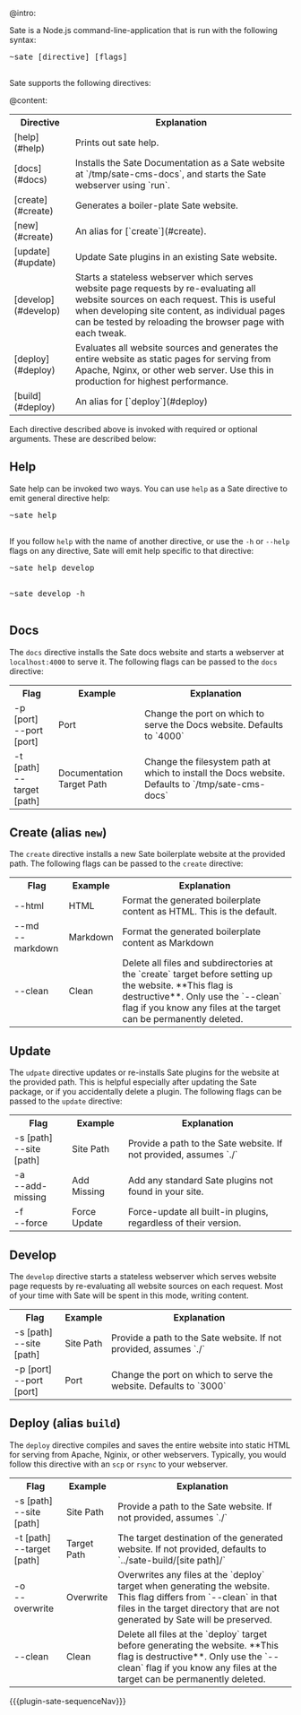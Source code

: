 @intro:

Sate is a Node.js command-line-application that is run with the following syntax:

<pre class="cli">
<div class="line"><span class="dir-prompt">~</span>sate [directive] [flags]</div>
</pre>

Sate supports the following directives:

@content:

<table>
    <tr>
        <th>
            Directive
        </th>
        <th>
            Explanation
        </th>
    </tr>
    <tr>
        <td class="code">
            [help](#help)
        </td>
        <td>
            Prints out sate help.
        </td>
    </tr>
    <tr>
        <td class="code">
            [docs](#docs)
        </td>
        <td>
            Installs the Sate Documentation as a Sate website at `/tmp/sate-cms-docs`, and starts the Sate webserver using `run`.
        </td>
    </tr>
    <tr>
        <td class="code">
            [create](#create)
        </td>
        <td>
            Generates a boiler-plate Sate website.
        </td>
    </tr>
    <tr>
        <td class="code">
            [new](#create)
        </td>
        <td>
            An alias for [`create`](#create).
        </td>
    </tr>
    <tr>
        <td class="code">
            [update](#update)
        </td>
        <td>
            Update Sate plugins in an existing Sate website.
        </td>
    </tr>
    <tr>
        <td class="code">
            [develop](#develop)
        </td>
        <td>
            Starts a stateless webserver which serves website page requests by re-evaluating all website sources on each request. This is useful when developing site content, as individual pages can be tested by reloading the browser page with each tweak.
        </td>
    </tr>
    <!-- <tr>
        <td class="code">
            [run](#run)
        </td>
        <td>
            Starts a web-server which serves website page requests. This differs from 'develop' in that the website sources are evaluated only once at server-start time. The server must be restarted for source changes to have any affect. **This directive is experimental, and should not be used in a production environment**
        </td>
    </tr> -->
    <tr>
        <td class="code">
            [deploy](#deploy)
        </td>
        <td>
            Evaluates all website sources and generates the entire website as static pages for serving from Apache, Nginx, or other web server. Use this in production for highest performance.
        </td>
    </tr>
    <tr>
        <td class="code">
            [build](#deploy)
        </td>
        <td>
            An alias for [`deploy`](#deploy)
        </td>
    </tr>
    <!-- <tr>
        <td class="code">
            [analyze](#analyze)
        </td>
        <td>
            Evaluate all website sources just as `run` or `deploy` without producing any artifacts or server processes. Returns a report on any fatal or non-fatal issues found, such as un-parseable config or missing page content.
        </td>
    </tr> -->
</table>

Each directive described above is invoked with required or optional arguments. These are described below:


## <a name="help">Help</a>

Sate help can be invoked two ways. You can use `help` as a Sate directive to emit general directive help:

<pre class="cli">
<div class="line"><span class="dir-prompt">~</span>sate help</div>
</pre>

If you follow `help` with the name of another directive, or use the `-h` or `--help` flags on any directive, Sate will emit help specific to that directive:

<pre class="cli">
<div class="line"><span class="dir-prompt">~</span>sate help develop</div>
</pre>

<pre class="cli">
<div class="line"><span class="dir-prompt">~</span>sate develop -h</div>
</pre>


## <a name="docs">Docs</a>

The `docs` directive installs the Sate docs website and starts a webserver at `localhost:4000` to serve it. The following flags can be passed to the `docs` directive:

<table>
    <tr>
        <th>
            Flag
        </th>
        <th>
            Example
        </th>
        <th>
            Explanation
        </th>
    </tr>
    <tr>
        <td class="nowrap code">
            -p [port]<br>
            --port [port]
        </td>
        <td class="nowrap">
            Port
        </td>
        <td>
            Change the port on which to serve the Docs website. Defaults to `4000`
        </td>
    </tr>
    <tr>
        <td class="nowrap code">
            -t [path]<br>
            --target [path]
        </td>
        <td class="nowrap">
            Documentation Target Path
        </td>
        <td>
            Change the filesystem path at which to install the Docs website. Defaults to `/tmp/sate-cms-docs`
        </td>
    </tr>
</table>


## <a name="create">Create</a> (alias `new`)

The `create` directive installs a new Sate boilerplate website at the provided path. The following flags can be passed to the `create` directive:

<table>
    <tr>
        <th>
            Flag
        </th>
        <th>
            Example
        </th>
        <th>
            Explanation
        </th>
    </tr>
    <tr>
        <td class="nowrap code">
            --html
        </td>
        <td class="nowrap">
            HTML
        </td>
        <td>
            Format the generated boilerplate content as HTML. This is the default.
        </td>
    </tr>
    <tr>
        <td class="nowrap code">
            --md<br>
            --markdown
        </td>
        <td class="nowrap">
            Markdown
        </td>
        <td>
            Format the generated boilerplate content as Markdown
        </td>
    </tr>
    <tr>
        <td class="nowrap code">
            --clean
        </td>
        <td class="nowrap">
            Clean
        </td>
        <td>
            Delete all files and subdirectories at the `create` target before setting up the website. **This flag is destructive**. Only use the `--clean` flag if you know any files at the target can be permanently deleted.
        </td>
    </tr>
</table>



## <a name="update">Update</a>

The `udpate` directive updates or re-installs Sate plugins for the website at the provided path. This is helpful especially after updating the Sate package, or if you accidentally delete a plugin. The following flags can be passed to the `update` directive:

<table>
    <tr>
        <th>
            Flag
        </th>
        <th>
            Example
        </th>
        <th>
            Explanation
        </th>
    </tr>
    <tr>
        <td class="nowrap code">
            -s [path]<br>
            --site [path]
        </td>
        <td class="nowrap">
            Site Path
        </td>
        <td>
            Provide a path to the Sate website. If not provided, assumes `./`
        </td>
    </tr>
    <tr>
        <td class="nowrap code">
            -a<br>
            --add-missing
        </td>
        <td class="nowrap">
            Add Missing
        </td>
        <td>
            Add any standard Sate plugins not found in your site.
        </td>
    </tr>
    <tr>
        <td class="nowrap code">
            -f<br>
            --force
        </td>
        <td class="nowrap">
            Force Update
        </td>
        <td>
            Force-update all built-in plugins, regardless of their version.
        </td>
    </tr>
</table>



## <a name="develop">Develop</a>

The `develop` directive starts a stateless webserver which serves website page requests by re-evaluating all website sources on each request. Most of your time with Sate will be spent in this mode, writing content.

<table>
    <tr>
        <th>
            Flag
        </th>
        <th>
            Example
        </th>
        <th>
            Explanation
        </th>
    </tr>
    <tr>
        <td class="nowrap code">
            -s [path]<br>
            --site [path]
        </td>
        <td class="nowrap">
            Site Path
        </td>
        <td>
            Provide a path to the Sate website. If not provided, assumes `./`
        </td>
    </tr>
    <tr>
        <td class="nowrap code">
            -p [port]<br>
            --port [port]
        </td>
        <td class="nowrap">
            Port
        </td>
        <td>
            Change the port on which to serve the website. Defaults to `3000`
        </td>
    </tr>
</table>


<!--
## <a name="run">Run</a>

The `run` directive compiles the website and starts a webserver to serve page requests. This is an experimental feature and should not be relied on for production deployment.

<span class="warn">This Directive is Experimental</span>

<table>
    <tr>
        <th>
            Flag
        </th>
        <th>
            Example
        </th>
        <th>
            Explanation
        </th>
    </tr>
    <tr>
        <td class="nowrap code">
            -s [path]<br>
            --site [path]
        </td>
        <td class="nowrap">
            Site Path
        </td>
        <td>
            Provide a path to the Sate website. If not provided, assumes `./`
        </td>
    </tr>
    <tr>
        <td class="nowrap code">
            -p [port]<br>
            --port [port]
        </td>
        <td class="nowrap">
            Port
        </td>
        <td>
            Change the port on which to serve the website. Defaults to `3000`
        </td>
    </tr>
</table>

 -->


## <a name="deploy">Deploy</a> (alias `build`)

The `deploy` directive compiles and saves the entire website into static HTML for serving from Apache, Nginix, or other webservers. Typically, you would follow this directive with an `scp` or `rsync` to your webserver.

<table>
    <tr>
        <th>
            Flag
        </th>
        <th>
            Example
        </th>
        <th>
            Explanation
        </th>
    </tr>
    <tr>
        <td class="nowrap code">
            -s [path]<br>
            --site [path]
        </td>
        <td class="nowrap">
            Site Path
        </td>
        <td>
            Provide a path to the Sate website. If not provided, assumes `./`
        </td>
    </tr>
    <tr>
        <td class="nowrap code">
            -t [path]<br>
            --target [path]
        </td>
        <td class="nowrap">
            Target Path
        </td>
        <td>
            The target destination of the generated website. If not provided, defaults to `../sate-build/[site path]/`
        </td>
    </tr>
    <tr>
        <td class="nowrap code">
            -o<br>
            --overwrite
        </td>
        <td class="nowrap">
            Overwrite
        </td>
        <td>
            Overwrites any files at the `deploy` target when generating the website. This flag differs from `--clean` in that files in the target directory that are not generated by Sate will be preserved.
        </td>
    </tr>
    <tr>
        <td class="nowrap code">
            --clean
        </td>
        <td class="nowrap">
            Clean
        </td>
        <td>
            Delete all files at the `deploy` target before generating the website. **This flag is destructive**. Only use the `--clean` flag if you know any files at the target can be permanently deleted.
        </td>
    </tr>
</table>


<!--## <a name="analyze">Analyze</a>

The `analyze` directive compiles the website without creating any new resources, and emits an output log giving details about the site.

<span class="todo">This Directive is unimplemented</span>

{{!
<table>
    <tr>
        <th>
            Flag
        </th>
        <th>
            Example
        </th>
        <th>
            Explanation
        </th>
    </tr>
    <tr>
        <td class="nowrap code">
            -s [path]<br>
            --site [path]
        </td>
        <td class="nowrap">
            Site Path
        </td>
        <td>
            Provide a path to the Sate website. If not provided, assumes `./`
        </td>
    </tr>
</table>
}} -->

{{{plugin-sate-sequenceNav}}}

